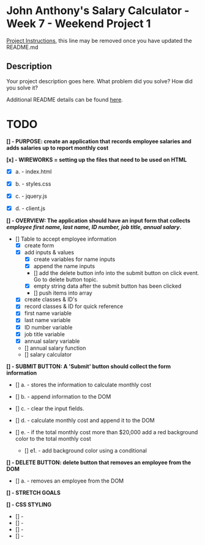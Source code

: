 # John Anthony's Salary Calculator - Week 7 - Weekend Project 1

[Project Instructions](./INSTRUCTIONS.md), this line may be removed once you have updated the README.md

## Description

Your project description goes here. What problem did you solve? How did you solve it?

Additional README details can be found [here](https://github.com/PrimeAcademy/readme-template/blob/master/README.md).

# TODO

**[] - PURPOSE: create an application that records employee salaries and adds salaries up to report monthly cost**

**[x] - WIREWORKS = setting up the files that need to be used on HTML**

- [x] a. - index.html

- [x] b. - styles.css

- [x] c. - jquery.js

- [x] d. - client.js

**[] - OVERVIEW: The application should have an input form that collects _employee first name, last name, ID number, job title, annual salary_.**

- [] Table to accept employee information
  - [x] create form
  - [x] add inputs & values
    - [x] create variables for name inputs
    - [x] append the name inputs
    - [] add the delete button info into the submit button on click event. Go to delete button topic.
    - [x] empty string data after the submit button has been clicked
    - [] push items into array
  - [x] create classes & ID's
  - [x] record classes & ID for quick reference
  - [x] first name variable
  - [x] last name variable
  - [x] ID number variable
  - [x] job title variable
  - [x] annual salary variable
  - [] annual salary function
  - [] salary calculator

**[] - SUBMIT BUTTON: A 'Submit' button should collect the form information**

- [] a. - stores the information to calculate monthly cost

- [] b. - append information to the DOM

- [] c. - clear the input fields.

- [] d. - calculate monthly cost and append it to the DOM

- [] e. - if the total monthly cost more than $20,000 add a red background color to the total monthly cost

  - [] e1. - add background color using a conditional

**[] - DELETE BUTTON: delete button that removes an employee from the DOM**

- [] a. - removes an employee from the DOM

**[] - STRETCH GOALS**

**[] - CSS STYLING**

- [] -
- [] -
- [] -
- [] -
